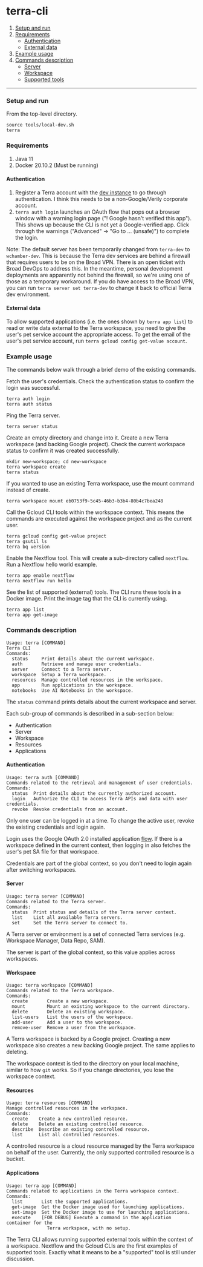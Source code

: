 # terra-cli

1. [Setup and run](#setup-and-run)
2. [Requirements](#requirements)
    * [Authentication](#authentication)
    * [External data](#external-data)
3. [Example usage](#example-usage)
4. [Commands description](#commands-description)
    * [Server](#server)
    * [Workspace](#workspace)
    * [Supported tools](#supported-tools)

-----

### Setup and run
From the top-level directory.
```
source tools/local-dev.sh
terra
```

### Requirements
1. Java 11
2. Docker 20.10.2 (Must be running)

#### Authentication
1. Register a Terra account with the [dev instance](https://bvdp-saturn-dev.appspot.com/#) 
to go through authentication. I think this needs to be a non-Google/Verily corporate account.
2. `terra auth login` launches an OAuth flow that pops out a browser window with a warning login
page ("! Google hasn't verified this app"). This shows up because the CLI is not yet a Google-verified
app. Click through the warnings ("Advanced" -> "Go to ... (unsafe)") to complete the login.

Note: The default server has been temporarily changed from `terra-dev` to `wchamber-dev`.
This is because the Terra dev services are behind a firewall that requires users to be
on the Broad VPN. There is an open ticket with Broad DevOps to address this. In the meantime,
personal development deployments are apparently not behind the firewall, so we're using
one of those as a temporary workaround. If you do have access to the Broad VPN, you can run 
`terra server set terra-dev` to change it back to official Terra dev environment.

#### External data 
To allow supported applications (i.e. the ones shown by `terra app list`) to read or write data
external to the Terra workspace, you need to give the user's pet service account the appropriate
access. To get the email of the user's pet service account, run `terra gcloud config get-value account`.

### Example usage
The commands below walk through a brief demo of the existing commands.

Fetch the user's credentials.
Check the authentication status to confirm the login was successful.
```
terra auth login
terra auth status
```

Ping the Terra server.
```
terra server status
```

Create an empty directory and change into it.
Create a new Terra workspace (and backing Google project).
Check the current workspace status to confirm it was created successfully.
```
mkdir new-workspace; cd new-workspace
terra workspace create
terra status
```

If you wanted to use an existing Terra workspace, use the mount command instead of create.
```
terra workspace mount eb0753f9-5c45-46b3-b3b4-80b4c7bea248
```

Call the Gcloud CLI tools within the workspace context.
This means the commands are executed against the workspace project and as the current user.
```
terra gcloud config get-value project
terra gsutil ls
terra bq version
```

Enable the Nextflow tool. This will create a sub-directory called `nextflow`.
Run a Nextflow hello world example.
```
terra app enable nextflow
terra nextflow run hello
```

See the list of supported (external) tools.
The CLI runs these tools in a Docker image. Print the image tag that the CLI is currently using.
```
terra app list
terra app get-image
```

### Commands description
```
Usage: terra [COMMAND]
Terra CLI
Commands:
  status     Print details about the current workspace.
  auth       Retrieve and manage user credentials.
  server     Connect to a Terra server.
  workspace  Setup a Terra workspace.
  resources  Manage controlled resources in the workspace.
  app        Run applications in the workspace.
  notebooks  Use AI Notebooks in the workspace.
```

The `status` command prints details about the current workspace and server.

Each sub-group of commands is described in a sub-section below:
- Authentication
- Server
- Workspace
- Resources
- Applications

#### Authentication
```
Usage: terra auth [COMMAND]
Commands related to the retrieval and management of user credentials.
Commands:
  status  Print details about the currently authorized account.
  login   Authorize the CLI to access Terra APIs and data with user credentials.
  revoke  Revoke credentials from an account.
```

Only one user can be logged in at a time. To change the active user, revoke the existing credentials and login again.

Login uses the Google OAuth 2.0 installed application [flow](https://developers.google.com/identity/protocols/oauth2/native-app).
If there is a workspace defined in the current context, then logging in also fetches the user's pet SA file for that workspace.

Credentials are part of the global context, so you don't need to login again after switching workspaces.

#### Server
```
Usage: terra server [COMMAND]
Commands related to the Terra server.
Commands:
  status  Print status and details of the Terra server context.
  list    List all available Terra servers.
  set     Set the Terra server to connect to.
```

A Terra server or environment is a set of connected Terra services (e.g. Workspace Manager, Data Repo, SAM).

The server is part of the global context, so this value applies across workspaces.

#### Workspace
```
Usage: terra workspace [COMMAND]
Commands related to the Terra workspace.
Commands:
  create       Create a new workspace.
  mount        Mount an existing workspace to the current directory.
  delete       Delete an existing workspace.
  list-users   List the users of the workspace.
  add-user     Add a user to the workspace.
  remove-user  Remove a user from the workspace.
```

A Terra workspace is backed by a Google project. Creating a new workspace also creates a new backing Google 
project. The same applies to deleting.

The workspace context is tied to the directory on your local machine, similar to how `git` works.
So if you change directories, you lose the workspace context.

#### Resources
```
Usage: terra resources [COMMAND]
Manage controlled resources in the workspace.
Commands:
  create    Create a new controlled resource.
  delete    Delete an existing controlled resource.
  describe  Describe an existing controlled resource.
  list      List all controlled resources.
```

A controlled resource is a cloud resource managed by the Terra workspace on behalf of the user.
Currently, the only supported controlled resource is a bucket.

#### Applications
```
Usage: terra app [COMMAND]
Commands related to applications in the Terra workspace context.
Commands:
  list       List the supported applications.
  get-image  Get the Docker image used for launching applications.
  set-image  Set the Docker image to use for launching applications.
  execute    [FOR DEBUG] Execute a command in the application container for the
               Terra workspace, with no setup.
```

The Terra CLI allows running supported external tools within the context of a workspace.
Nextflow and the Gcloud CLIs are the first examples of supported tools.
Exactly what it means to be a "supported" tool is still under discussion.